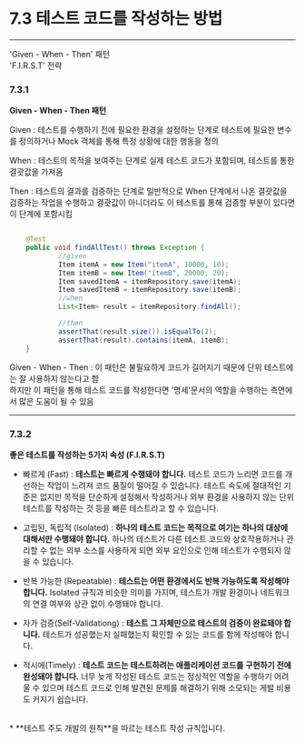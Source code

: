 # 7.3 테스트 코드를 작성하는 방법
***
'Given - When - Then' 패턴
<br>
'F.I.R.S.T' 전략
### 7.3.1
**Given - When - Then 패턴**

Given
: 테스트를 수행하기 전에 필요한 환경을 설정하는 단계로 테스트에 필요한 변수를 정의하거나 
Mock 객체를 통해 특정 상황에 대한 행동을 정의

When
: 테스트의 목적을 보여주는 단계로 실제 테스트 코드가 포함되며, 테스트를 통한 결괏값을 가져옴

Then
: 테스트의 결과를 검증하는 단계로 일반적으로 When 단계에서 나온 결괏값을 검증하는 작업을 수행하고 결괏값이 아니더라도 이 테스트를 통해 검증할 
부분이 있다면 이 단계에 포함시킴

```java

    @Test
    public void findAllTest() throws Exception {
            //given
            Item itemA = new Item("itemA", 10000, 10);
            Item itemB = new Item("itemB", 20000, 20);
            Item savedItemA = itemRepository.save(itemA);
            Item savedItemB = itemRepository.save(itemB);
            //when
            List<Item> result = itemRepository.findAll();

            //then
            assertThat(result.size()).isEqualTo(2);
            assertThat(result).contains(itemA, itemB);
    }
```
Given - When - Then
: 이 패턴은 불필요하게 코드가 길어지기 때문에 단위 테스트에는 잘 사용하지 않는다고 함
<br> 하지만 이 패턴을 통해 테스트 코드를 작성한다면 '명세'문서의 역할을 수행하는 측면에서 많은 도움이 될 수 있음 

***
### 7.3.2
**좋은 테스트를 작성하는 5가지 속성 (F.I.R.S.T)**

* 빠르게 (Fast)
    : **테스트는 빠르게 수행돼야 합니다.** 테스트 코드가 느리면 코드를 개선하는 작업이 느려져 코드 품질이 떨어질 수 있습니다. 테스트 속도에 
절대적인 기준은 없지만 목적을 단순하게 설정해서 작성하거나 외부 환경을 사용하지 않는 단위 테스트를 작성하는 것 등을 빠른 테스트라고 할 수 있습니다.

* 고립된, 독립적 (Isolated)
    : **하나의 테스트 코드는 목적으로 여기는 하나의 대상에 대해서만 수행돼야 합니다.** 하나의 테스트가 다른 테스트 코드와 상호작용하거나 관리할 수 
없는 외부 소스를 사용하게 되면 외부 요인으로 인해 테스트가 수행되지 않을 수 있습니다.

* 반복 가능한 (Repeatable) 
    : **테스트는 어떤 환경에서도 반복 가능하도록 작성해야 합니다.** Isolated 규칙과 비슷한 의미를 가지며, 테스트가 개발 환경이나 네트워크의 연결 
여부와 상관 없이 수행돼야 합니다.

* 자가 검증(Self-Validationg)
    : **테스트 그 자체만으로 테스트의 검증이 완료돼야 합니다.** 테스트가 성공했는지 실패했는지 확인할 수 있는 코드를 함께 작성해야 합니다.

* 적시에(Timely) 
    : **테스트 코드는 테스트하려는 애플리케이션 코드를 구현하기 전에 완성돼야 합니다.** 너무 늦게 작성된 테스트 코드는 정상적인 역할을 수행하기 
어려울 수 있으며 테스트 코드로 인해 발견된 문제를 해결하기 위해 소모되는 게발 비용도 커지기 쉽습니다. 
<br>
* **테스트 주도 개발의 원칙**을 따르는 테스트 작성 규칙입니다.